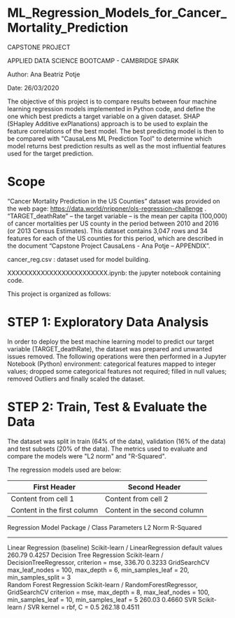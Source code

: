 # ML_Regression_Models_for_Cancer_Mortality_Prediction
CAPSTONE PROJECT

APPLIED DATA SCIENCE BOOTCAMP - CAMBRIDGE SPARK

Author: Ana Beatriz Potje

Date: 26/03/2020

The objective of this project is to compare results between four machine learning regression models
implemented in Python code, and define the one which best predicts a target variable on a given dataset. 
SHAP (SHapley Additive exPlanations) approach is to be used to explain the feature correlations of the best model.
The best predicting model is then to be compared with "CausaLens ML Prediction Tool" to determine which model returns best
prediction results as well as the most influential features used for the target prediction.

# Scope
“Cancer Mortality Prediction in the US Counties” dataset was provided on the web page:
https://data.world/nrippner/ols-regression-challenge . “TARGET_deathRate” – the target variable – is the mean
per capita (100,000) of cancer mortalities per US county in the period between 2010 and 2016 (or 2013 Census
Estimates). This dataset contains 3,047 rows and 34 features for each of the US counties for this period, which
are described in the document “Capstone Project CausaLens - Ana Potje – APPENDIX”.

cancer_reg.csv : dataset used for model building.

XXXXXXXXXXXXXXXXXXXXXXXX.ipynb: the jupyter notebook containing code.

This project is organized as follows:

# STEP 1: Exploratory Data Analysis
In order to deploy the best machine learning model to predict our target variable (TARGET_deathRate), the dataset was prepared and unwanted issues removed. The following operations were then performed in a Jupyter Notebook (Python) environment: categorical features mapped to integer values; dropped some categorical features not required; filled in null values; removed Outliers and finally scaled the dataset.

# STEP 2: Train, Test & Evaluate the Data
The dataset was split in train (64% of the data), validation (16% of the data) and test subsets (20% of the data). 
The metrics used to evaluate and compare the models were "L2 norm" and "R-Squared".

The regression models used are below:

First Header | Second Header
------------ | -------------
Content from cell 1 | Content from cell 2
Content in the first column | Content in the second column

Regression Model	        Package / Class	                        Parameters	   L2 Norm	R-Squared
-------------------------------------------------------------------------------------------------------- ---------
Linear Regression (baseline) 	Scikit-learn / LinearRegression		default values	   	260.79	0.4257
Decision Tree Regression	Scikit-learn / DecisionTreeRegressor, 	criterion = mse, 	336.70	0.3233
				GridSearchCV				max_leaf_nodes = 100, 
									max_depth = 6,
									min_samples_leaf = 20, 
									min_samples_split = 3	
Random Forest Regression 
 	Scikit-learn / RandomForestRegressor, GridSearchCV
	criterion = mse, max_depth = 8, max_leaf_nodes = 100, min_samples_leaf = 10, min_samples_leaf = 5	260.03	0.4660
SVR	Scikit-learn / 
SVR	kernel = rbf, 
C = 0.5	262.18	0.4511






